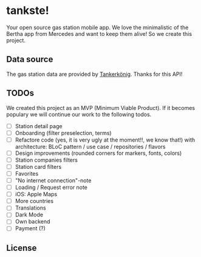 tankste!
========

Your open source gas station mobile app. We love the minimalistic of the Bertha app from Mercedes and want to keep them alive! So we create this project.

## Data source ##

The gas station data are provided by [Tankerkönig](https://creativecommons.tankerkoenig.de/). Thanks for this API!

## TODOs ##

We created this project as an MVP (Minimum Viable Product). If it becomes populary we will continue
our work to the following todos.

- [ ] Station detail page
- [ ] Onboarding (filter preselection, terms)
- [ ] Refactore code (yes, it is very ugly at the moment!!, we know that!) with architecture: BLoC pattern / use case / repositories / flavors
- [ ] Design improvements (rounded corners for markers, fonts, colors)
- [ ] Station companies filters
- [ ] Station card filters
- [ ] Favorites
- [ ] "No internet connection"-note
- [ ] Loading / Request error note
- [ ] iOS: Apple Maps
- [ ] More countries
- [ ] Translations
- [ ] Dark Mode
- [ ] Own backend
- [ ] Payment (?)

## License ##

